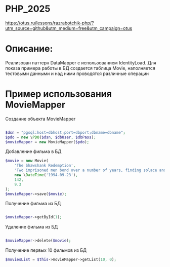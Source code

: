# PHP_2025

https://otus.ru/lessons/razrabotchik-php/?utm_source=github&utm_medium=free&utm_campaign=otus


# Описание:
Реализован паттерн DataMapper с использованием IdentityLoad.
Для показа примера работы в БД создается таблица Movie, наполняется тестовыми данными и над ними проводятся различные операции

# Пример использования MovieMapper

Создание объекта MovieMapper
```php

$dsn = "pgsql:host=dbhost;port=dbport;dbname=dbname";
$pdo = new \PDO($dsn, $dbUser, $dbPass);
$movieMapper = new MovieMapper($pdo);


```

Добавление фильма в БД

```php
$movie = new Movie(
    'The Shawshank Redemption',
    'Two imprisoned men bond over a number of years, finding solace and eventual redemption through acts of common decency.',
    new \DateTime('1994-09-23'),
    142,
    9.3
);
$movieMapper->save($movie);

```

Получение фильма из БД

```php

$movieMapper->getById(1);

```


Удаление фильма из БД

```php

$movieMapper->delete($movie);

```

Получение первых 10 фильмов из БД
```php
$moviesList = $this->movieMapper->getList(10, 0);

```